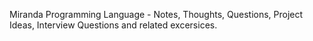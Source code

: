 Miranda Programming Language - Notes, Thoughts, Questions, Project Ideas, Interview Questions and related excersices. 
